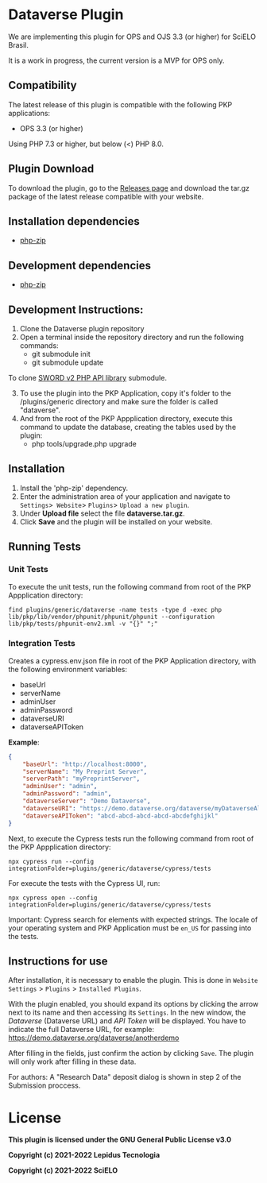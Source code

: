 # Dataverse Plugin

We are implementing this plugin for OPS and OJS 3.3 (or higher) for SciELO Brasil.

It is a work in progress, the current version is a MVP for OPS only.

## Compatibility

The latest release of this plugin is compatible with the following PKP applications:

* OPS 3.3 (or higher)

Using PHP 7.3 or higher, but below (<) PHP 8.0. 

## Plugin Download

To download the plugin, go to the [Releases page](https://github.com/lepidus/dataversePlugin/releases) and download the tar.gz package of the latest release compatible with your website.

## Installation dependencies 
* [php-zip](https://www.php.net/manual/pt_BR/zip.installation.php)

## Development dependencies
* [php-zip](https://www.php.net/manual/pt_BR/zip.installation.php)

## Development Instructions:

1. Clone the Dataverse plugin repository
2. Open a terminal inside the repository directory and run the following commands:
     * git submodule init
     * git submodule update

To clone [SWORD v2 PHP API library](https://github.com/swordapp/swordappv2-php-library/) submodule.

3. To use the plugin into the PKP Application, copy it's folder to the /plugins/generic directory and make sure the folder is called "dataverse".
4. And from the root of the PKP Appplication directory, execute this command to update the database, creating the tables used by the plugin:
    * php tools/upgrade.php upgrade
## Installation

1. Install the 'php-zip' dependency.
2. Enter the administration area of ​​your application and navigate to `Settings`>` Website`> `Plugins`> `Upload a new plugin`.
3. Under __Upload file__ select the file __dataverse.tar.gz__.
4. Click __Save__ and the plugin will be installed on your website.

## Running Tests

### Unit Tests

To execute the unit tests, run the following command from root of the PKP Appplication directory:
```
find plugins/generic/dataverse -name tests -type d -exec php lib/pkp/lib/vendor/phpunit/phpunit/phpunit --configuration lib/pkp/tests/phpunit-env2.xml -v "{}" ";"
```

### Integration Tests

Creates a cypress.env.json file in root of the PKP Application directory, with the following environment variables:
- baseUrl
- serverName
- adminUser
- adminPassword
- dataverseURI
- dataverseAPIToken

**Example**:

```json
{
    "baseUrl": "http://localhost:8000",
    "serverName": "My Preprint Server",
    "serverPath": "myPreprintServer",
    "adminUser": "admin",
    "adminPassword": "admin",
    "dataverseServer": "Demo Dataverse",
    "dataverseURI": "https://demo.dataverse.org/dataverse/myDataverseAlias",
    "dataverseAPIToken": "abcd-abcd-abcd-abcd-abcdefghijkl"
}
```

Next, to execute the Cypress tests run the following command from root of the PKP Appplication directory:
```
npx cypress run --config integrationFolder=plugins/generic/dataverse/cypress/tests
```

For execute the tests with the Cypress UI, run:
```
npx cypress open --config integrationFolder=plugins/generic/dataverse/cypress/tests
```
Important: Cypress search for elements with expected strings. The locale of your operating system and PKP Application must be `en_US` for passing into the tests.

## Instructions for use

After installation, it is necessary to enable the plugin. This is done in `Website Settings` > `Plugins` > `Installed Plugins`.

With the plugin enabled, you should expand its options by clicking the arrow next to its name and then accessing its `Settings`. In the new window, the  _Dataverse_ (Dataverse URL) and _API Token_ will be displayed. You have to indicate the full Dataverse URL, for example: https://demo.dataverse.org/dataverse/anotherdemo

After filling in the fields, just confirm the action by clicking `Save`. The plugin will only work after filling in these data.

For authors: A "Research Data" deposit dialog is shown in step 2 of the Submission proccess.

# License

__This plugin is licensed under the GNU General Public License v3.0__

__Copyright (c) 2021-2022 Lepidus Tecnologia__

__Copyright (c) 2021-2022 SciELO__
